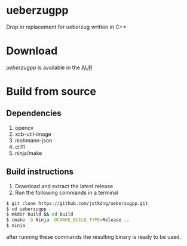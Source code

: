 # ueberzugpp

Drop in replacement for ueberzug written in C++

# Download

*ueberzugpp* is available in the [AUR](https://aur.archlinux.org/packages/ueberzugpp)

# Build from source

## Dependencies

1. opencv
2. xcb-util-image
3. nlohmann-json
4. cli11
5. ninja/make

## Build instructions

1. Download and extract the latest release
2. Run the following commands in a terminal

```sh
$ git clone https://github.com/jstkdng/ueberzugpp.git
$ cd ueberzugpp
$ mkdir build && cd build
$ cmake -G Ninja -DCMAKE_BUILD_TYPE=Release ..
$ ninja
```

after running these commands the resulting binary is ready to be used.
